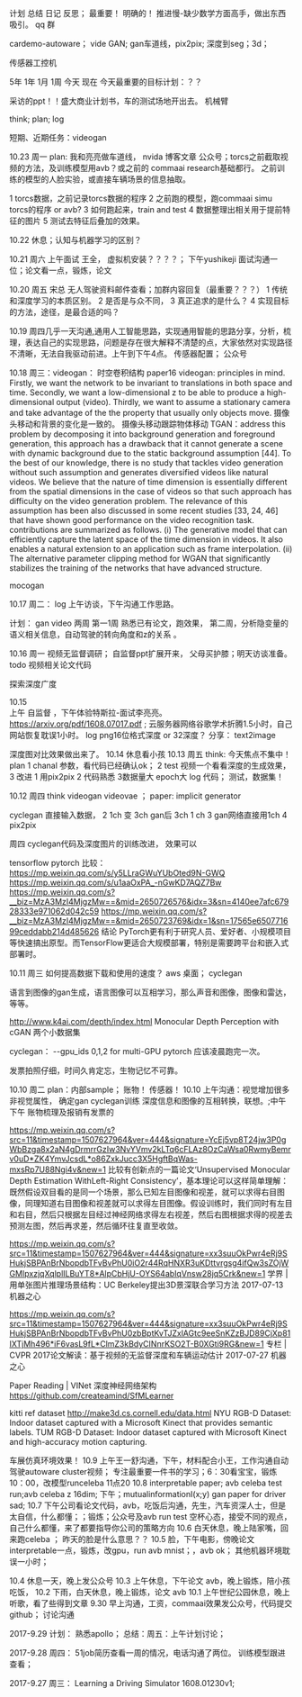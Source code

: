 计划 总结 日记 反思； 最重要！  明确的！
推进慢-缺少数学方面高手，做出东西吸引。  qq 群

cardemo-autoware；
vide GAN; gan车道线，pix2pix;  深度到seg；3d；

传感器工控机  

5年  1年  1月 1周 今天  现在  今天最重要的目标计划：？？ 

采访的ppt！！盛大商业计划书，车的测试场地开出去。  机械臂


think; plan; log

短期、近期任务：videogan


10.23 周一  plan: 我和亮亮做车道线， nvida  博客文章 公众号；torcs之前截取视频的方法，及训练模型用avb？或之前的 commaai research基础都行。
之前训练的模型的人脸实验，或直接车辆场景的信息抽取。

1 torcs数据，之前记录torcs数据的程序
2 之前跑的模型，跑commaai simu torcs的程序 or avb?
3 如何跑起来，train and test
4 数据整理出相关用于提前特征的图片
5 测试去特征后叠加的效果。



10.22 休息；认知与机器学习的区别？

10.21 周六 上午面试  王全， 虚拟机安装？？？？； 下午yushikeji 面试沟通一位；论文看一点，锻炼，论文
 
10.20 周五 宋总 无人驾驶资料邮件查看；加群内容回复（最重要？？？）
1 传统和深度学习的本质区别。
2 是否是与众不同，
3 真正追求的是什么？
4 实现目标的方法，途径，是最合适的吗？

10.19 周四几乎一天沟通,通用人工智能思路，实现通用智能的思路分享，分析，梳理，表达自己的实现思路，问题是存在很大解释不清楚的点，大家依然对实现路径不清晰，无法自我驱动前进。上午到下午4点。 传感器配置； 公众号

10.18 周三：videogan： 时空卷积结构
paper16 videogan: principles in mind. Firstly, we want the network to be invariant to translations in both space and time. Secondly, we want a low-dimensional z to be able to produce a high-dimensional output (video). Thirdly, we want to assume a stationary camera and take advantage of the the property that usually only objects move.
摄像头移动和背景的变化是一致的。 摄像头移动跟踪物体移动
TGAN：address this problem by decomposing it into background generation and foreground generation, this approach has a drawback that it cannot generate a scene with dynamic background due to the static background assumption [44]. To the best of our knowledge, there is no study that tackles video generation without such assumption and generates diversified videos like natural videos.
We believe that the nature of time dimension is essentially different from the spatial dimensions in the case of videos so that such approach has difficulty on the video generation problem. The relevance of this assumption has been also discussed in some recent studies [33, 24, 46] that have shown good performance on the video recognition task.
contributions are summarized as follows. (i) The generative model that can efficiently capture the latent space of the time dimension in videos. It also enables a natural extension to an application such as frame interpolation. (ii) The alternative parameter clipping method for WGAN that significantly stabilizes the training of the networks that have advanced structure.

mocogan

10.17 周二：  log 上午访谈，下午沟通工作思路。 

计划： gan video  两周 第一1周 熟悉已有论文，跑效果，
第二周，分析隐变量的语义相关信息，自动驾驶的转向角度和z的关系 。

10.16 周一  视频无监督调研； 自监督ppt扩展开来， 父母买护膝；明天访谈准备。
todo 视频相关论文代码

探索深度广度

10.15  
上午 自监督 ，下午体验特斯拉-面试李亮亮。  https://arxiv.org/pdf/1608.07017.pdf ; 云服务器网络谷歌学术折腾1.5小时，自己网站恢复耽误1小时。
log png16位格式深度 or 32深度？
分享： text2image 

深度图对比效果做出来了。
10.14 休息看小孩
10.13  周五
think: 今天焦点不集中！
plan  1 chanal 参数，看代码已经确认ok； 2 test 视频一个看看深度的生成效果， 3 
改进  1 用pix2pix  2  代码熟悉   3数据量大  epoch大
log  代码； 测试，数据集！ 

10.12  周四   think videogan videovae  ；  paper: implicit  generator

cyclegan 直接输入数据， 2  1ch 变 3ch  gan后 3ch 1 ch  3  gan网络直接用1ch    4 pix2pix  

周四 cyclegan代码及深度图片的训练改进， 效果可以

tensorflow pytorch 比较：https://mp.weixin.qq.com/s/y5LLraGWuYUbOted9N-GWQ https://mp.weixin.qq.com/s/u1aaOxPA_-nGwKD7AQZ7Bw https://mp.weixin.qq.com/s?__biz=MzA3MzI4MjgzMw==&mid=2650726576&idx=3&sn=4140ee7afc67928333e971062d042c59  https://mp.weixin.qq.com/s?__biz=MzA3MzI4MjgzMw==&mid=2650723769&idx=1&sn=17565e650771699ceddabb214d485626
结论  PyTorch更有利于研究人员、爱好者、小规模项目等快速搞出原型。而TensorFlow更适合大规模部署，特别是需要跨平台和嵌入式部署时。

10.11 周三 如何提高数据下载和使用的速度？ aws 桌面； cyclegan

语言到图像的gan生成，语言图像可以互相学习，那么声音和图像，图像和雷达，等等。

http://www.k4ai.com/depth/index.html  Monocular Depth Perception with cGAN  两个小数据集

cyclegan： --gpu_ids 0,1,2 for multi-GPU  pytorch  应该凌晨跑完一次。

发票拍照仔细，时间久肯定忘，生物记忆不可靠。

10.10  周二 plan：内部sample；   账物！  传感器！
10.10  上午沟通：视觉增加很多非视觉属性，  确定gan cyclegan训练 深度信息和图像的互相转换，联想。;中午下午  账物梳理及报销有发票的

https://mp.weixin.qq.com/s?src=11&timestamp=1507627964&ver=444&signature=YcEj5vp8T24jw3P0gWbBzga8x2aN4gDrmrrGzIw3NvYVmv2kLTq6cFLAz8OzCaWsa0RwmyBemrv0uD*ZK4YmvJcsdL*o86ZxkJucc3X5HgftBqWas-mxsRp7U88Ngi4v&new=1
比较有创新点的一篇论文‘Unsupervised Monocular Depth Estimation WithLeft-Right Consistency’，基本理论可以这样简单理解：既然假设双目看的是同一个场景，那么已知左目图像和视差，就可以求得右目图像，同理知道右目图像和视差就可以求得左目图像。假设训练时，我们同时有左目和右目，然后只根据左目经过神经网络求得左右视差，然后右图根据求得的视差去预测左图，然后再求差，然后循环往复直至收敛。

https://mp.weixin.qq.com/s?src=11&timestamp=1507627964&ver=444&signature=xx3suuOkPwr4eRj9SHukjSBPAnBrNbopdbTFvBvPhU0iO2r44RqHNXR3uKDttvrgsg4ifQw3sZOjWGMIpxzjqXqlplILBuYT8*AlpCbHjU-OYS64abIqVnsw28jq5Crk&new=1
学界 | 用单张图片推理场景结构：UC Berkeley提出3D景深联合学习方法 2017-07-13 机器之心

https://mp.weixin.qq.com/s?src=11&timestamp=1507627964&ver=444&signature=xx3suuOkPwr4eRj9SHukjSBPAnBrNbopdbTFvBvPhU0zbBptKvTJZxlAGtc9eeSnKZzBJD89CjXp81IXTjMh496*iF6vasL9fL*ClmZ3kBdyCINnrKSO2T-B0XGti9RG&new=1
专栏 | CVPR 2017论文解读：基于视频的无监督深度和车辆运动估计 2017-07-27 机器之心

Paper Reading | VINet 深度神经网络架构
https://github.com/createamind/SfMLearner

kitti ref dataset  http://make3d.cs.cornell.edu/data.html
NYU RGB-D Dataset: Indoor dataset captured with a Microsoft Kinect that provides semantic labels.
TUM RGB-D Dataset: Indoor dataset captured with Microsoft Kinect and high-accuracy motion capturing.


车展仿真环境效果！ 
10.9 上午王一舒沟通，下午，材料配合小王，工作沟通自动驾驶autoware cluster视频；  专注最重要一件书的学习；6：30看宝宝，锻炼10：00，改模型runceleba 11点20
10.8 interpretable  paper; avb celeba test run;avb celeba z 16dim;   下午；mutualinformationI(x;y)
gan paper for driver sad;
10.7 下午公司看论文代码，avb，吃饭后沟通，先生，汽车资深人士，但是太自信，什么都懂；；锻炼；公众号及avb run test
空杯心态，接受不同的观点，自己什么都懂，来了都要指导你公司的策略方向
10.6 白天休息，晚上陆家嘴，回来跑celeba ； 昨天的脸是什么意思？？
10.5  脸，下午电影，傍晚论文interpretable一点，锻炼，改gpu，run avb mnist；，avb ok； 其他机器环境耽误一小时；

10.4  休息一天，晚上发公众号
10.3  上午休息，下午论文 avb，晚上锻炼，陪小孩吃饭，
10.2  下雨，白天休息，晚上锻炼，论文 avb
10.1  上午世纪公园休息，晚上听歌，看了些得到文章
9.30 早上沟通，工资，commaai效果发公众号，代码提交github； 讨论沟通

2017-9.29 计划： 熟悉apollo；
总结：周五：上午计划讨论；

2017-9.28 周四： 51job简历查看一周的情况，电话沟通了两位。 训练模型跟进查看；

2017-9.27 周三： Learning a Driving Simulator   1608.01230v1;
